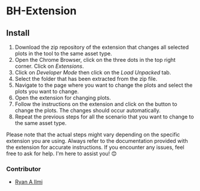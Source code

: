 # BH-Extension

## Install
1. Download the zip repository of the extension that changes all selected plots in the tool to the same asset type.
2. Open the Chrome Browser, click on the three dots in the top right corner. Click on *Extensions*.
3. Click on *Developer Mode* then click on the *Load Unpacked* tab.
4. Select the folder that has been extracted from the zip file.
5. Navigate to the page where you want to change the plots and select the plots you want to change.
6. Open the extension for changing plots.
7. Follow the instructions on the extension and click on the button to change the plots. The changes should occur automatically.
8. Repeat the previous steps for all the scenario that you want to change to the same asset type.

Please note that the actual steps might vary depending on the specific extension you are using. Always refer to the documentation provided with the extension for accurate instructions. If you encounter any issues, feel free to ask for help. I'm here to assist you! 😊

### Contributor
* [Ryan A Ilmi](https://github.com/ryanabsar) 
